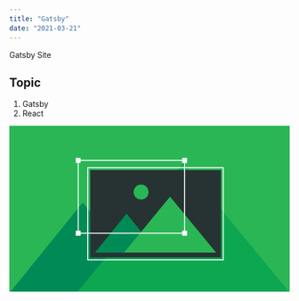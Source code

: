 ```yaml
---
title: "Gatsby"
date: "2021-03-21"
---
```


Gatsby Site

## Topic
1. Gatsby
2. React

![test](./test.png)